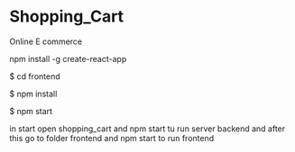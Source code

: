 # Shopping_Cart
Online E commerce

npm install -g create-react-app

$ cd frontend

$ npm install

$ npm start


in start open shopping_cart and  npm start tu run server backend  and after this go to folder frontend and npm start to run frontend  